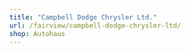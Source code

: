 ```yaml
---
title: "Campbell Dodge Chrysler Ltd."
url: /fairview/campbell-dodge-chrysler-ltd/
shop: Autohaus
---
```

